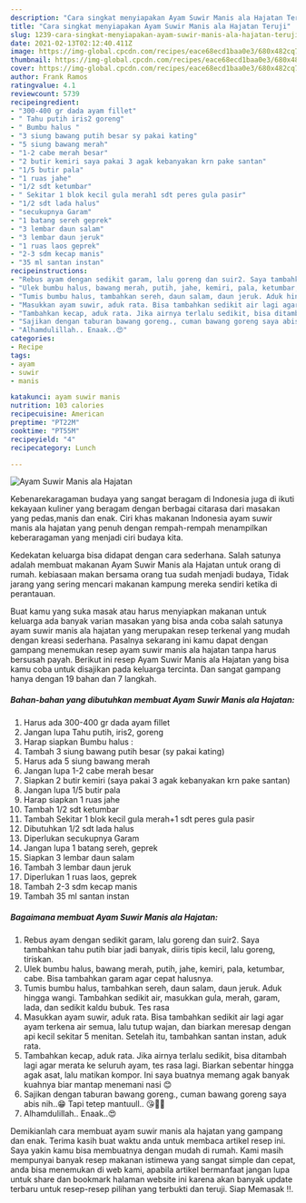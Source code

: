 ```yaml
---
description: "Cara singkat menyiapakan Ayam Suwir Manis ala Hajatan Teruji"
title: "Cara singkat menyiapakan Ayam Suwir Manis ala Hajatan Teruji"
slug: 1239-cara-singkat-menyiapakan-ayam-suwir-manis-ala-hajatan-teruji
date: 2021-02-13T02:12:40.411Z
image: https://img-global.cpcdn.com/recipes/eace68ecd1baa0e3/680x482cq70/ayam-suwir-manis-ala-hajatan-foto-resep-utama.jpg
thumbnail: https://img-global.cpcdn.com/recipes/eace68ecd1baa0e3/680x482cq70/ayam-suwir-manis-ala-hajatan-foto-resep-utama.jpg
cover: https://img-global.cpcdn.com/recipes/eace68ecd1baa0e3/680x482cq70/ayam-suwir-manis-ala-hajatan-foto-resep-utama.jpg
author: Frank Ramos
ratingvalue: 4.1
reviewcount: 5739
recipeingredient:
- "300-400 gr dada ayam fillet"
- " Tahu putih iris2 goreng"
- " Bumbu halus "
- "3 siung bawang putih besar sy pakai kating"
- "5 siung bawang merah"
- "1-2 cabe merah besar"
- "2 butir kemiri saya pakai 3 agak kebanyakan krn pake santan"
- "1/5 butir pala"
- "1 ruas jahe"
- "1/2 sdt ketumbar"
- " Sekitar 1 blok kecil gula merah1 sdt peres gula pasir"
- "1/2 sdt lada halus"
- "secukupnya Garam"
- "1 batang sereh geprek"
- "3 lembar daun salam"
- "3 lembar daun jeruk"
- "1 ruas laos geprek"
- "2-3 sdm kecap manis"
- "35 ml santan instan"
recipeinstructions:
- "Rebus ayam dengan sedikit garam, lalu goreng dan suir2. Saya tambahkan tahu putih biar jadi banyak, diiris tipis kecil, lalu goreng, tiriskan."
- "Ulek bumbu halus, bawang merah, putih, jahe, kemiri, pala, ketumbar, cabe. Bisa tambahkan garam agar cepat halusnya."
- "Tumis bumbu halus, tambahkan sereh, daun salam, daun jeruk. Aduk hingga wangi. Tambahkan sedikit air, masukkan gula, merah, garam, lada, dan sedikit kaldu bubuk. Tes rasa"
- "Masukkan ayam suwir, aduk rata. Bisa tambahkan sedikit air lagi agar ayam terkena air semua, lalu tutup wajan, dan biarkan meresap dengan api kecil sekitar 5 menitan. Setelah itu, tambahkan santan instan, aduk rata."
- "Tambahkan kecap, aduk rata. Jika airnya terlalu sedikit, bisa ditambah lagi agar merata ke seluruh ayam, tes rasa lagi. Biarkan sebentar hingga agak asat, lalu matikan kompor. Ini saya buatnya memang agak banyak kuahnya biar mantap menemani nasi 😊"
- "Sajikan dengan taburan bawang goreng., cuman bawang goreng saya abis nih..😁 Tapi tetep mantuull.. 😘👌🏻"
- "Alhamdulillah.. Enaak..😍"
categories:
- Recipe
tags:
- ayam
- suwir
- manis

katakunci: ayam suwir manis 
nutrition: 103 calories
recipecuisine: American
preptime: "PT22M"
cooktime: "PT55M"
recipeyield: "4"
recipecategory: Lunch

---
```



![Ayam Suwir Manis ala Hajatan](https://img-global.cpcdn.com/recipes/eace68ecd1baa0e3/680x482cq70/ayam-suwir-manis-ala-hajatan-foto-resep-utama.jpg)

Kebenarekaragaman budaya yang sangat beragam di Indonesia juga di ikuti kekayaan kuliner yang beragam dengan berbagai citarasa dari masakan yang pedas,manis dan enak. Ciri khas makanan Indonesia ayam suwir manis ala hajatan yang penuh dengan rempah-rempah menampilkan keberaragaman yang menjadi ciri budaya kita.




Kedekatan keluarga bisa didapat dengan cara sederhana. Salah satunya adalah membuat makanan Ayam Suwir Manis ala Hajatan untuk orang di rumah. kebiasaan makan bersama orang tua sudah menjadi budaya, Tidak jarang yang sering mencari makanan kampung mereka sendiri ketika di perantauan.

Buat kamu yang suka masak atau harus menyiapkan makanan untuk keluarga ada banyak varian masakan yang bisa anda coba salah satunya ayam suwir manis ala hajatan yang merupakan resep terkenal yang mudah dengan kreasi sederhana. Pasalnya sekarang ini kamu dapat dengan gampang menemukan resep ayam suwir manis ala hajatan tanpa harus bersusah payah.
Berikut ini resep Ayam Suwir Manis ala Hajatan yang bisa kamu coba untuk disajikan pada keluarga tercinta. Dan sangat gampang hanya dengan 19 bahan dan 7 langkah.


<!--inarticleads1-->

##### Bahan-bahan yang dibutuhkan membuat Ayam Suwir Manis ala Hajatan:

1. Harus ada 300-400 gr dada ayam fillet
1. Jangan lupa  Tahu putih, iris2, goreng
1. Harap siapkan  Bumbu halus :
1. Tambah 3 siung bawang putih besar (sy pakai kating)
1. Harus ada 5 siung bawang merah
1. Jangan lupa 1-2 cabe merah besar
1. Siapkan 2 butir kemiri (saya pakai 3 agak kebanyakan krn pake santan)
1. Jangan lupa 1/5 butir pala
1. Harap siapkan 1 ruas jahe
1. Tambah 1/2 sdt ketumbar
1. Tambah  Sekitar 1 blok kecil gula merah+1 sdt peres gula pasir
1. Dibutuhkan 1/2 sdt lada halus
1. Diperlukan secukupnya Garam
1. Jangan lupa 1 batang sereh, geprek
1. Siapkan 3 lembar daun salam
1. Tambah 3 lembar daun jeruk
1. Diperlukan 1 ruas laos, geprek
1. Tambah 2-3 sdm kecap manis
1. Tambah 35 ml santan instan




<!--inarticleads2-->

##### Bagaimana membuat  Ayam Suwir Manis ala Hajatan:

1. Rebus ayam dengan sedikit garam, lalu goreng dan suir2. Saya tambahkan tahu putih biar jadi banyak, diiris tipis kecil, lalu goreng, tiriskan.
1. Ulek bumbu halus, bawang merah, putih, jahe, kemiri, pala, ketumbar, cabe. Bisa tambahkan garam agar cepat halusnya.
1. Tumis bumbu halus, tambahkan sereh, daun salam, daun jeruk. Aduk hingga wangi. Tambahkan sedikit air, masukkan gula, merah, garam, lada, dan sedikit kaldu bubuk. Tes rasa
1. Masukkan ayam suwir, aduk rata. Bisa tambahkan sedikit air lagi agar ayam terkena air semua, lalu tutup wajan, dan biarkan meresap dengan api kecil sekitar 5 menitan. Setelah itu, tambahkan santan instan, aduk rata.
1. Tambahkan kecap, aduk rata. Jika airnya terlalu sedikit, bisa ditambah lagi agar merata ke seluruh ayam, tes rasa lagi. Biarkan sebentar hingga agak asat, lalu matikan kompor. Ini saya buatnya memang agak banyak kuahnya biar mantap menemani nasi 😊
1. Sajikan dengan taburan bawang goreng., cuman bawang goreng saya abis nih..😁 Tapi tetep mantuull.. 😘👌🏻
1. Alhamdulillah.. Enaak..😍




Demikianlah cara membuat ayam suwir manis ala hajatan yang gampang dan enak. Terima kasih buat waktu anda untuk membaca artikel resep ini. Saya yakin kamu bisa membuatnya dengan mudah di rumah. Kami masih mempunyai banyak resep makanan istimewa yang sangat simple dan cepat, anda bisa menemukan di web kami, apabila artikel bermanfaat jangan lupa untuk share dan bookmark halaman website ini karena akan banyak update terbaru untuk resep-resep pilihan yang terbukti dan teruji. Siap Memasak !!. 
